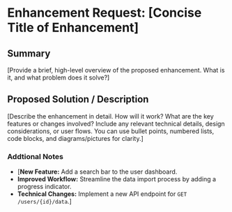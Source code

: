 <!--
  Licensed to the Apache Software Foundation (ASF) under one or more
  contributor license agreements.  See the NOTICE file distributed with
  this work for additional information regarding copyright ownership.
  The ASF licenses this file to You under the Apache License, Version 2.0
  (the "License"); you may not use this file except in compliance with
  the License.  You may obtain a copy of the License at

      http://www.apache.org/licenses/LICENSE-2.0

  Unless required by applicable law or agreed to in writing, software
  distributed under the License is distributed on an "AS IS" BASIS,
  WITHOUT WARRANTIES OR CONDITIONS OF ANY KIND, either express or implied.
  See the License for the specific language governing permissions and
  limitations under the License.
-->

# Enhancement Request: [Concise Title of Enhancement]

## Summary

[Provide a brief, high-level overview of the proposed enhancement. What is it, and what problem does it solve?]

## Proposed Solution / Description

[Describe the enhancement in detail. How will it work? What are the key features or changes involved? Include any relevant technical details, design considerations, or user flows. You can use bullet points, numbered lists, code blocks, and diagrams/pictures for clarity.]

### Addtional Notes

-   [**New Feature:** Add a search bar to the user dashboard.
-   **Improved Workflow:** Streamline the data import process by adding a progress indicator.
-   **Technical Changes:** Implement a new API endpoint for `GET /users/{id}/data`.]
